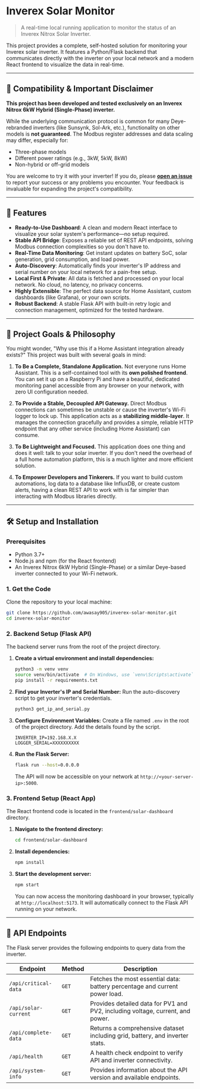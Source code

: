 # Inverex Solar Monitor

> A real-time local running application to monitor the status of an Inverex Nitrox Solar Inverter.

This project provides a complete, self-hosted solution for monitoring your Inverex solar inverter. It features a Python/Flask backend that communicates directly with the inverter on your local network and a modern React frontend to visualize the data in real-time.

---

## 🎯 Compatibility & Important Disclaimer

**This project has been developed and tested exclusively on an Inverex Nitrox 6kW Hybrid (Single-Phase) inverter.**

While the underlying communication protocol is common for many Deye-rebranded inverters (like Sunsynk, Sol-Ark, etc.), functionality on other models is **not guaranteed**. The Modbus register addresses and data scaling may differ, especially for:
*   Three-phase models
*   Different power ratings (e.g., 3kW, 5kW, 8kW)
*   Non-hybrid or off-grid models

You are welcome to try it with your inverter! If you do, please **[open an issue](https://github.com/awasay905/inverex-solar-monitor/issues)** to report your success or any problems you encounter. Your feedback is invaluable for expanding the project's compatibility.

---

## 🌟 Features

*   **Ready-to-Use Dashboard**: A clean and modern React interface to visualize your solar system's performance—no setup required.
*   **Stable API Bridge**: Exposes a reliable set of REST API endpoints, solving Modbus connection complexities so you don't have to.
*   **Real-Time Data Monitoring**: Get instant updates on battery SoC, solar generation, grid consumption, and load power.
*   **Auto-Discovery**: Automatically finds your inverter's IP address and serial number on your local network for a pain-free setup.
*   **Local First & Private**: All data is fetched and processed on your local network. No cloud, no latency, no privacy concerns.
*   **Highly Extensible**: The perfect data source for Home Assistant, custom dashboards (like Grafana), or your own scripts.
*   **Robust Backend**: A stable Flask API with built-in retry logic and connection management, optimized for the tested hardware.

---

## 🤔 Project Goals & Philosophy

You might wonder, "Why use this if a Home Assistant integration already exists?" This project was built with several goals in mind:

1.  **To Be a Complete, Standalone Application.**
    Not everyone runs Home Assistant. This is a self-contained tool with its **own polished frontend**. You can set it up on a Raspberry Pi and have a beautiful, dedicated monitoring panel accessible from any browser on your network, with zero UI configuration needed.

2.  **To Provide a Stable, Decoupled API Gateway.**
    Direct Modbus connections can sometimes be unstable or cause the inverter's Wi-Fi logger to lock up. This application acts as a **stabilizing middle-layer**. It manages the connection gracefully and provides a simple, reliable HTTP endpoint that any other service (including Home Assistant) can consume.

3.  **To Be Lightweight and Focused.**
    This application does one thing and does it well: talk to your solar inverter. If you don't need the overhead of a full home automation platform, this is a much lighter and more efficient solution.

4.  **To Empower Developers and Tinkerers.**
    If you want to build custom automations, log data to a database like InfluxDB, or create custom alerts, having a clean REST API to work with is far simpler than interacting with Modbus libraries directly.

---

## 🛠️ Setup and Installation

### Prerequisites

*   Python 3.7+
*   Node.js and npm (for the React frontend)
*   An Inverex Nitrox 6kW Hybrid (Single-Phase) or a similar Deye-based inverter connected to your Wi-Fi network.

### 1. Get the Code

Clone the repository to your local machine:
```bash
git clone https://github.com/awasay905/inverex-solar-monitor.git
cd inverex-solar-monitor
```

### 2. Backend Setup (Flask API)

The backend server runs from the root of the project directory.

1.  **Create a virtual environment and install dependencies:**
    ```bash
    python3 -m venv venv
    source venv/bin/activate  # On Windows, use `venv\Scripts\activate`
    pip install -r requirements.txt
    ```

2.  **Find your Inverter's IP and Serial Number:**
    Run the auto-discovery script to get your inverter's credentials.
    ```bash
    python3 get_ip_and_serial.py
    ```

3.  **Configure Environment Variables:**
    Create a file named `.env` in the root of the project directory. Add the details found by the script.
    ```
    INVERTER_IP=192.168.X.X
    LOGGER_SERIAL=XXXXXXXXXX
    ```

4.  **Run the Flask Server:**
    ```bash
    flask run --host=0.0.0.0
    ```
    The API will now be accessible on your network at `http://<your-server-ip>:5000`.

### 3. Frontend Setup (React App)

The React frontend code is located in the `frontend/solar-dashboard` directory.

1.  **Navigate to the frontend directory:**
    ```bash
    cd frontend/solar-dashboard
    ```

2.  **Install dependencies:**
    ```bash
    npm install
    ```

3.  **Start the development server:**
    ```bash
    npm start
    ```
    You can now access the monitoring dashboard in your browser, typically at `http://localhost:5173`. It will automatically connect to the Flask API running on your network.

---
## 🔌 API Endpoints

The Flask server provides the following endpoints to query data from the inverter.

| Endpoint              | Method | Description                                                                 |
| --------------------- | ------ | --------------------------------------------------------------------------- |
| `/api/critical-data`  | `GET`  | Fetches the most essential data: battery percentage and current power load. |
| `/api/solar-current`  | `GET`  | Provides detailed data for PV1 and PV2, including voltage, current, and power. |
| `/api/complete-data`  | `GET`  | Returns a comprehensive dataset including grid, battery, and inverter stats. |
| `/api/health`         | `GET`  | A health check endpoint to verify API and inverter connectivity.            |
| `/api/system-info`    | `GET`  | Provides information about the API version and available endpoints.         |